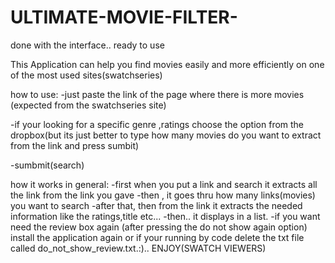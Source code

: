 # ULTIMATE-MOVIE-FILTER-
done with the interface.. ready to use 

This Application can help you find movies easily and more efficiently on one of the most used sites(swatchseries) 



how to use:
-just paste the link of the page where there is more movies (expected from the swatchseries site)

-if your looking for a specific genre ,ratings choose the option from the dropbox(but its just better to type how many movies do you want to extract from the link and press sumbit)

-sumbmit(search)


how it works in general:
-first when you put a link and search it extracts all the link from the link you gave
-then , it goes thru how many links(movies) you want to search
-after that, then from the link it extracts the needed information like the ratings,title etc...
-then.. it displays in a list.
-if you want need the review box again (after pressing the do not show again option) install the application again or if your running by code delete the txt file called do_not_show_review.txt.:)..
 ENJOY(SWATCH VIEWERS)



